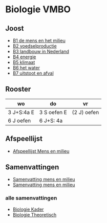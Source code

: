 # Biologie VMBO


## Joost
- [B1 de mens en het milieu](https://youtu.be/_um07B8zs7I?si=Z7zrw6IdZ2MIbilG)
- [B2 voedselproductie](https://youtu.be/jZXpL6pd8BQ?si=Lv1MynuQzl29mL4K)
- [B3 landbouw in Nederland](https://youtu.be/GXS77aTXgiM?si=bO3NwwlXl2rQNrAS)
- [B4 energie](https://youtu.be/rPdPgG0UP6g?si=Agp1jRNd9TRsnJJF)
- [B5 klimaat](https://youtu.be/kTGTABBNrHs?si=1_pE-CeijyN231st)
- [B6 het water](https://youtu.be/QJPJ0smpDDw?si=z9il4QV6N3rKXkw_)
- [B7 uitstoot en afval](https://youtu.be/Pd66Z-ZzhU8?si=eamx3i99u5d98NI_)

<!--
## Vragen basisstof 3

1. Wat zijn kenmerken van gangbare akkerbouw?
2. Waarom worden bestrijdingsmiddelen gebruikt in gangbare akkerbouw?
3. Waarom raakt de bodem snel uitgeput in gangbare akkerbouw?
4. Hoe proberen bedrijven in gangbare akkerbouw het mineralenverlies te beperken?
5. Wat is precisielandbouw en hoe verschilt het van gangbare akkerbouw?
6. Wat kenmerkt de intensieve veehouderij?
7. Welk probleem komt vaak voor bij intensieve veehouderijbedrijven?
8. Waarom wordt niet altijd rekening gehouden met het welzijn van dieren in de intensieve veehouderij?
9. Wat zijn de kenmerken van gangbare tuinbouw?
10. Wat zijn de verschillen tussen tuinbouw in de open grond en glastuinbouw?



### Antwoorden:

1. Gangbare akkerbouw kenmerkt zich door monoculturen, gebruik van bestrijdingsmiddelen, uitputting van de bodem, en het gebruik van kunstmest.
2. Bestrijdingsmiddelen worden gebruikt om de kans op (insecten)plagen en ziekten in monoculturen te verminderen.
3. De bodem raakt snel uitgeput door intensief gebruik en het gebruik van kunstmest.
4. Bedrijven in gangbare akkerbouw houden een mineralenboekhouding bij om mineralenverlies te beperken.
5. Precisielandbouw zorgt ervoor dat elk deel van de akker de juiste hoeveelheid kunstmest en bestrijdingsmiddelen ontvangt, in tegenstelling tot gelijkmatige toepassing.
6. Intensieve veehouderij kenmerkt zich door veel dieren op weinig grond, efficiënte productie, mestoverschot, en soms gebrek aan aandacht voor dierenwelzijn.
7. Veel intensieve veehouderijbedrijven hebben een mestoverschot.
8. Niet altijd wordt rekening gehouden met dierenwelzijn in de intensieve veehouderij vanwege efficiëntie en kostenoverwegingen.
9. Gangbare tuinbouw omvat tuinbouw in de open grond en glastuinbouw, waarbij het hele jaar door gewassen kunnen worden verbouwd in kassen.
10. Bij glastuinbouw wordt steeds meer biologische bestrijding toegepast, en er wordt zuiniger omgegaan met energie vergeleken met tuinbouw in de open grond.

-->

## Rooster

|wo|do|vr|
|---|---|---|
|3 J+S:4a E| 3 S oefen E | (2 J) oefen |
|6 J oefen| 6 J+S: 4a||

## Afspeellijst

- [Afspeellijst Mens en milieu](https://www.youtube.com/watch?v=_um07B8zs7I&list=PLr1tx9agautFWIvgfVWZ_ctnioQeIzW3G)

## Samenvattingen

- [Samenvatting mens en milieu](samenvattingen/tl/T_mensenmilieu.pdf)
- [Samenvatting mens en milieu](samenvattingen/k/K_mensenmilieu.pdf)

### alle samenvattingen
- [Biologie Kader](samenvattingen/k/SV3K4K.pdf)
- [Biologie Theoretisch](samenvattingen/tl/SV3T4T.pdf)







